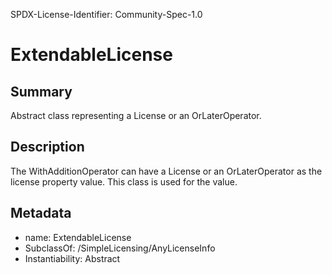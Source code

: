 SPDX-License-Identifier: Community-Spec-1.0

# ExtendableLicense

## Summary

Abstract class representing a License or an OrLaterOperator.

## Description

The WithAdditionOperator can have a License or an OrLaterOperator as the
license property value. This class is used for the value.

## Metadata

- name: ExtendableLicense
- SubclassOf: /SimpleLicensing/AnyLicenseInfo
- Instantiability: Abstract
